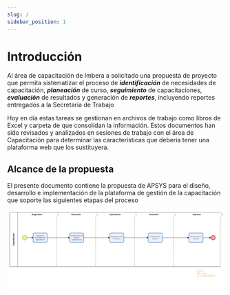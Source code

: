 ```yaml
---
slug: /
sidebar_position: 1
---
```


# Introducción

Al área de capacitación de Imbera a solicitado una propuesta de proyecto que permita sistematizar el proceso de **_identificación_** de necesidades de capacitación, **_planeación_** de curso, **_seguimiento_** de capacitaciones, **_evaluación_** de resultados y generación de **_reportes_**, incluyendo reportes entregados a la Secretaría de Trabajo

Hoy en día estas tareas se gestionan en archivos de trabajo como libros de Excel y carpeta de que consolidan la información. Estos documentos han sido revisados y analizados en sesiones de trabajo con el área de Capacitación para determinar las características que debería tener una plataforma web que los sustituyera.

## Alcance de la propuesta

El presente documento contiene la propuesta de APSYS para el diseño, desarrollo e implementación de la plataforma de gestión de la capacitación que soporte las siguientes etapas del proceso

![Mapa de procesos](../../static/img/process-map.png)
